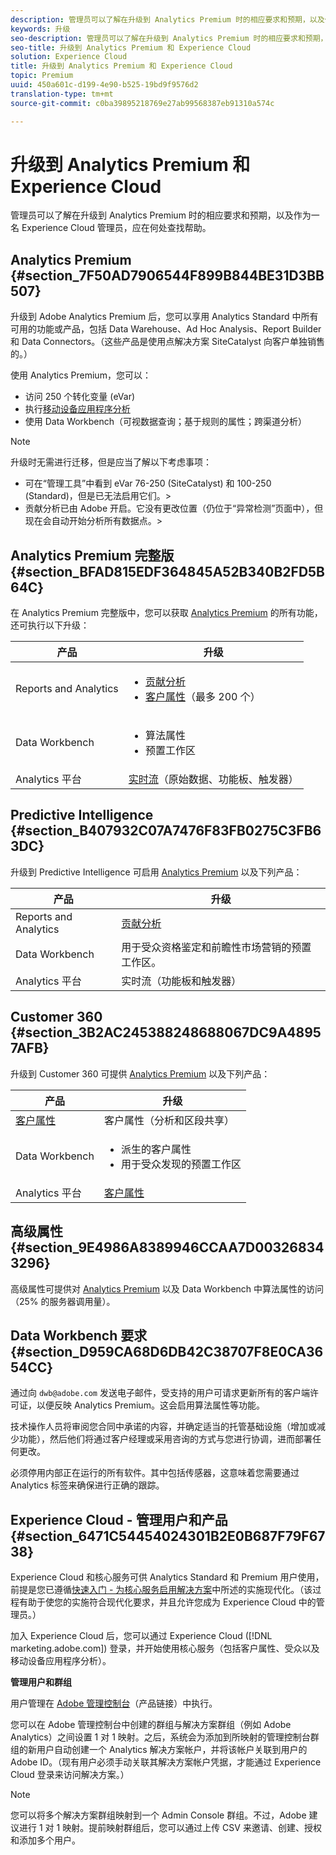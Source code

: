 ```yaml
---
description: 管理员可以了解在升级到 Analytics Premium 时的相应要求和预期，以及作为一名 Experience Cloud 管理员，应在何处查找帮助。
keywords: 升级
seo-description: 管理员可以了解在升级到 Analytics Premium 时的相应要求和预期，以及作为一名 Experience Cloud 管理员，应在何处查找帮助。
seo-title: 升级到 Analytics Premium 和 Experience Cloud
solution: Experience Cloud
title: 升级到 Analytics Premium 和 Experience Cloud
topic: Premium
uuid: 450a601c-d199-4e90-b525-19bd9f9576d2
translation-type: tm+mt
source-git-commit: c0ba39895218769e27ab99568387eb91310a574c

---
```



# 升级到 Analytics Premium 和 Experience Cloud

管理员可以了解在升级到 Analytics Premium 时的相应要求和预期，以及作为一名 Experience Cloud 管理员，应在何处查找帮助。

## Analytics Premium {#section_7F50AD7906544F899B844BE31D3BB507}

升级到 Adobe Analytics Premium 后，您可以享用 Analytics Standard 中所有可用的功能或产品，包括 Data Warehouse、Ad Hoc Analysis、Report Builder 和 Data Connectors。（这些产品是使用点解决方案 SiteCatalyst 向客户单独销售的。）

使用 Analytics Premium，您可以：

* 访问 250 个转化变量 (eVar)
* 执行[移动设备应用程序分析](https://marketing.adobe.com/resources/help/en_US/mobile/)
* 使用 Data Workbench（可视数据查询；基于规则的属性；跨渠道分析）

>[!NOTE]
>
>升级时无需进行迁移，但是应当了解以下考虑事项：
>
>* 可在“管理工具”中看到 eVar 76-250 (SiteCatalyst) 和 100-250 (Standard)，但是已无法启用它们。&gt;
>* 贡献分析已由 Adobe 开启。它没有更改位置（仍位于“异常检测”页面中），但现在会自动开始分析所有数据点。&gt;


## Analytics Premium 完整版 {#section_BFAD815EDF364845A52B340B2FD5B64C}

在 Analytics Premium 完整版中，您可以获取 [Analytics Premium](../admin-getting-started/upgrade-to-analytics-premium.md#section_7F50AD7906544F899B844BE31D3BB507) 的所有功能，还可执行以下升级：

| 产品 | 升级 |
|--- |--- |
| Reports and Analytics | <ul><li>[贡献分析](https://docs.adobe.com/content/help/en/analytics/analyze/analysis-workspace/virtual-analyst/contribution-analysis/ca-tokens.html)</li><li>[客户属性](../attributes/attributes.md#concept_ACFEE7C8B8E94875BA0825CDF4913AF1)（最多 200 个）</li></ul> |
| Data Workbench | <ul><li>算法属性</li><li>预置工作区</li></ul> |
| Analytics 平台 | [实时流](https://helpx.adobe.com/analytics/kb/getting-started-with-livestream-api.html)（原始数据、功能板、触发器） |

## Predictive Intelligence {#section_B407932C07A7476F83FB0275C3FB63DC}

升级到 Predictive Intelligence 可启用 [Analytics Premium](../admin-getting-started/upgrade-to-analytics-premium.md#section_7F50AD7906544F899B844BE31D3BB507) 以及下列产品：

| 产品 | 升级 |
|---|---|
| Reports and Analytics | [贡献分析](https://docs.adobe.com/content/help/en/analytics/analyze/analysis-workspace/virtual-analyst/contribution-analysis/ca-tokens.html) |
| Data Workbench | 用于受众资格鉴定和前瞻性市场营销的预置工作区。 |
| Analytics 平台 | 实时流（功能板和触发器） |

## Customer 360 {#section_3B2AC245388248688067DC9A48957AFB}

升级到 Customer 360 可提供 [Analytics Premium](../admin-getting-started/upgrade-to-analytics-premium.md#section_7F50AD7906544F899B844BE31D3BB507) 以及下列产品：

| 产品 | 升级 |
|--- |--- |
| [客户属性](../attributes/attributes.md) | 客户属性（分析和区段共享） |
| Data Workbench | <ul><li>派生的客户属性</li><li>用于受众发现的预置工作区</li></ul> |
| Analytics 平台 | [客户属性](../attributes/attributes.md) |

## 高级属性 {#section_9E4986A8389946CCAA7D003268343296}

高级属性可提供对 [Analytics Premium](../admin-getting-started/upgrade-to-analytics-premium.md#section_7F50AD7906544F899B844BE31D3BB507) 以及 Data Workbench 中算法属性的访问（25% 的服务器调用量）。

## Data Workbench 要求 {#section_D959CA68D6DB42C38707F8E0CA3654CC}

通过向 `dwb@adobe.com` 发送电子邮件，受支持的用户可请求更新所有的客户端许可证，以便反映 Analytics Premium。这会启用算法属性等功能。

技术操作人员将审阅您合同中承诺的内容，并确定适当的托管基础设施（增加或减少功能），然后他们将通过客户经理或采用咨询的方式与您进行协调，进而部署任何更改。

必须停用内部正在运行的所有软件。其中包括传感器，这意味着您需要通过 Analytics 标签来确保进行正确的跟踪。

## Experience Cloud - 管理用户和产品 {#section_6471C54454024301B2E0B687F79F6738}

Experience Cloud 和核心服务可供 Analytics Standard 和 Premium 用户使用，前提是您已遵循[快速入门 - 为核心服务启用解决方案](../core-services/core-services.md#concept_07ED1D5C64234E77976E6D572E78FB9C)中所述的实施现代化。（该过程有助于使您的实施符合现代化要求，并且允许您成为 Experience Cloud 中的管理员。）

加入 Experience Cloud 后，您可以通过 Experience Cloud ([!DNL marketing.adobe.com]) 登录，并开始使用核心服务（包括客户属性、受众以及移动设备应用程序分析）。

**管理用户和群组**

用户管理在 [Adobe 管理控制台](https://helpx.adobe.com/enterprise/help/aedash.html)（产品链接）中执行。

您可以在 Adobe 管理控制台中创建的群组与解决方案群组（例如 Adobe Analytics）之间设置 1 对 1 映射。之后，系统会为添加到所映射的管理控制台群组的新用户自动创建一个 Analytics 解决方案帐户，并将该帐户关联到用户的 Adobe ID。（现有用户必须手动关联其解决方案帐户凭据，才能通过 Experience Cloud 登录来访问解决方案。）

>[!NOTE]
>
>您可以将多个解决方案群组映射到一个 Admin Console 群组。不过，Adobe 建议进行 1 对 1 映射。提前映射群组后，您可以通过上传 CSV 来邀请、创建、授权和添加多个用户。
